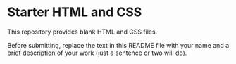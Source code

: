 # Starter HTML and CSS

This repository provides blank HTML and CSS files.

Before submitting, replace the text in this README file with your name and a brief description of your work (just a sentence or two will do).
